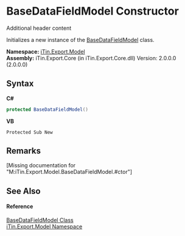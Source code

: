 # BaseDataFieldModel Constructor 
Additional header content 

Initializes a new instance of the <a href="T_iTin_Export_Model_BaseDataFieldModel">BaseDataFieldModel</a> class.

**Namespace:**&nbsp;<a href="N_iTin_Export_Model">iTin.Export.Model</a><br />**Assembly:**&nbsp;iTin.Export.Core (in iTin.Export.Core.dll) Version: 2.0.0.0 (2.0.0.0)

## Syntax

**C#**<br />
``` C#
protected BaseDataFieldModel()
```

**VB**<br />
``` VB
Protected Sub New
```


## Remarks
\[Missing <remarks> documentation for "M:iTin.Export.Model.BaseDataFieldModel.#ctor"\]

## See Also


#### Reference
<a href="T_iTin_Export_Model_BaseDataFieldModel">BaseDataFieldModel Class</a><br /><a href="N_iTin_Export_Model">iTin.Export.Model Namespace</a><br />
